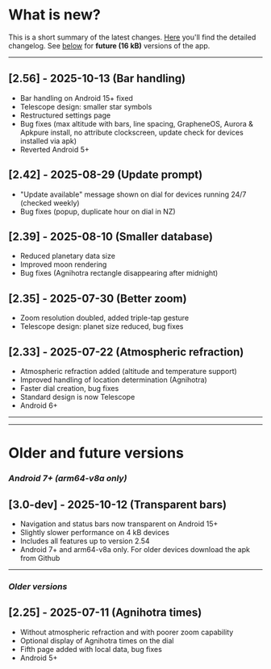 # What is new?
This is a short summary of the latest changes. [Here](./CHANGELOG.md) you'll find the detailed changelog. See [below](#future) for **future (16 kB)** versions of the app.

---

## [2.56] - 2025-10-13 (Bar handling)
- Bar handling on Android 15+ fixed
- Telescope design: smaller star symbols
- Restructured settings page
- Bug fixes (max altitude with bars, line spacing, GrapheneOS, Aurora & Apkpure install, no attribute clockscreen, update check for devices installed via apk)
- Reverted Android 5+

## [2.42] - 2025-08-29 (Update prompt) 

- "Update available" message shown on dial for devices running 24/7 (checked weekly)
- Bug fixes (popup, duplicate hour on dial in NZ)
  
## [2.39] - 2025-08-10 (Smaller database) 

- Reduced planetary data size
- Improved moon rendering
- Bug fixes (Agnihotra rectangle disappearing after midnight)
  
## [2.35] - 2025-07-30 (Better zoom)

- Zoom resolution doubled, added triple-tap gesture
- Telescope design: planet size reduced, bug fixes

## [2.33] - 2025-07-22 (Atmospheric refraction)

- Atmospheric refraction added (altitude and temperature support)
- Improved handling of location determination (Agnihotra)
- Faster dial creation, bug fixes
- Standard design is now Telescope
- Android 6+

---
---
<a name="future"></a>
# Older and future versions 

### *Android 7+ (arm64-v8a only)*

## [3.0-dev] - 2025-10-12 (Transparent bars) 
- Navigation and status bars now transparent on Android 15+
- Slightly slower performance on 4 kB devices
- Includes all features up to version 2.54
- Android 7+ and arm64-v8a only. For older devices download the apk from Github 

---
<a name="older"></a>
### *Older versions*

## [2.25] - 2025-07-11 (Agnihotra times)

- Without atmospheric refraction and with poorer zoom capability
- Optional display of Agnihotra times on the dial
- Fifth page added with local data, bug fixes
- Android 5+






